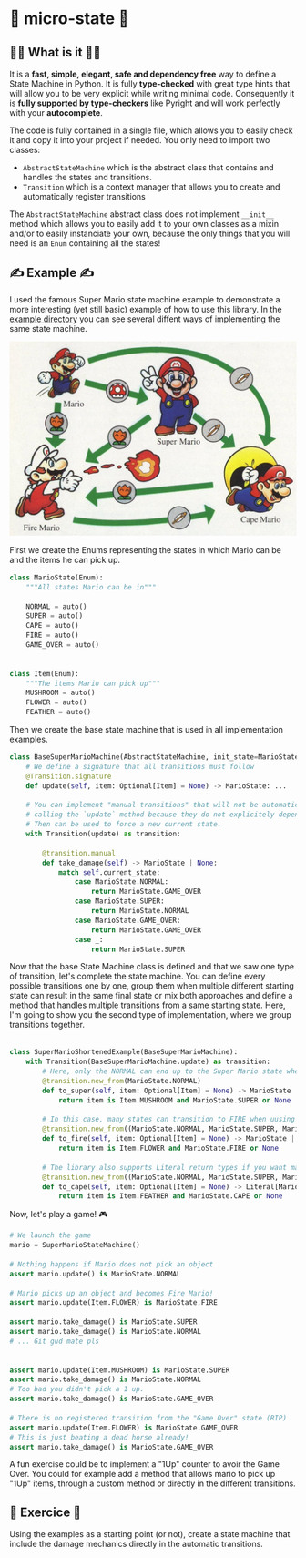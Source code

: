 # 🤖 micro-state 🤖

## 🧑‍🏫 What is it 👩‍🏫

It is a **fast, simple, elegant, safe and dependency free** way to define a State Machine in Python. It is fully **type-checked** with great type hints that will allow you to be very explicit while writing minimal code. Consequently it is **fully supported by type-checkers** like Pyright and will work perfectly with your **autocomplete**.

The code is fully contained in a single file, which allows you to easily check it and copy it into your project if needed. You only need to import two classes:

- `AbstractStateMachine` which is the abstract class that contains and handles the states and transitions.
- `Transition` which is a context manager that allows you to create and automatically register transitions

The `AbstractStateMachine` abstract class does not implement `__init__` method which allows you to easily add it to your own classes as a mixin and/or to easily instanciate your own, because the only things that you will need is an `Enum` containing all the states! 


## ✍️ Example ✍️

I used the famous Super Mario state machine example to demonstrate a more interesting (yet still basic) example of how to use this library. In the [example directory](./examples/) you can see several diffent ways of implementing the same state machine.

![alt text](./examples/mario-finite-state-machine.jpg)

First we create the Enums representing the states in which Mario can be and the items he can pick up.

```python
class MarioState(Enum):
    """All states Mario can be in"""

    NORMAL = auto()
    SUPER = auto()
    CAPE = auto()
    FIRE = auto()
    GAME_OVER = auto()


class Item(Enum):
    """The items Mario can pick up"""
    MUSHROOM = auto()
    FLOWER = auto()
    FEATHER = auto()
```

Then we create the base state machine that is used in all implementation examples.

```python
class BaseSuperMarioMachine(AbstractStateMachine, init_state=MarioState.NORMAL):
    # We define a signature that all transitions must follow
    @Transition.signature
    def update(self, item: Optional[Item] = None) -> MarioState: ...

    # You can implement "manual transitions" that will not be automatically called when
    # calling the `update` method because they do not explicitely depend on the current state.
    # Then can be used to force a new current state.
    with Transition(update) as transition:

        @transition.manual
        def take_damage(self) -> MarioState | None:
            match self.current_state:
                case MarioState.NORMAL:
                    return MarioState.GAME_OVER
                case MarioState.SUPER:
                    return MarioState.NORMAL
                case MarioState.GAME_OVER:
                    return MarioState.GAME_OVER
                case _:
                    return MarioState.SUPER
```

Now that the base State Machine class is defined and that we saw one type of transition, let's complete the state machine. You can define every possible transitions one by one, group them when multiple different starting state can result in the same final state or mix both approaches and define a method that handles multiple transitions from a same starting state. Here, I'm going to show you the second type of implementation, where we group transitions together.

```python

class SuperMarioShortenedExample(BaseSuperMarioMachine):
    with Transition(BaseSuperMarioMachine.update) as transition:
        # Here, only the NORMAL can end up to the Super Mario state when picking up an item
        @transition.new_from(MarioState.NORMAL)
        def to_super(self, item: Optional[Item] = None) -> MarioState | None:
            return item is Item.MUSHROOM and MarioState.SUPER or None

        # In this case, many states can transition to FIRE when uusing a Flower
        @transition.new_from((MarioState.NORMAL, MarioState.SUPER, MarioState.CAPE))
        def to_fire(self, item: Optional[Item] = None) -> MarioState | None:
            return item is Item.FLOWER and MarioState.FIRE or None

        # The library also supports Literal return types if you want maximum expliciteness
        @transition.new_from((MarioState.NORMAL, MarioState.SUPER, MarioState.FIRE))
        def to_cape(self, item: Optional[Item] = None) -> Literal[MarioState.CAPE] | None:
            return item is Item.FEATHER and MarioState.CAPE or None
```

Now, let's play a game! 🎮

```python
# We launch the game
mario = SuperMarioStateMachine()

# Nothing happens if Mario does not pick an object
assert mario.update() is MarioState.NORMAL

# Mario picks up an object and becomes Fire Mario!
assert mario.update(Item.FLOWER) is MarioState.FIRE

assert mario.take_damage() is MarioState.SUPER
assert mario.take_damage() is MarioState.NORMAL
# ... Git gud mate pls


assert mario.update(Item.MUSHROOM) is MarioState.SUPER
assert mario.take_damage() is MarioState.NORMAL
# Too bad you didn't pick a 1 up.
assert mario.take_damage() is MarioState.GAME_OVER

# There is no registered transition from the "Game Over" state (RIP)
assert mario.update(Item.FLOWER) is MarioState.GAME_OVER
# This is just beating a dead horse already!
assert mario.take_damage() is MarioState.GAME_OVER
```

A fun exercise could be to implement a "1Up" counter to avoir the Game Over. You could for example add a method that allows mario to pick up "1Up" items, through a custom method or directly in the different transitions.

## 📝 Exercice 📝

Using the examples as a starting point (or not), create a state machine that include the damage mechanics directly in the automatic transitions. 